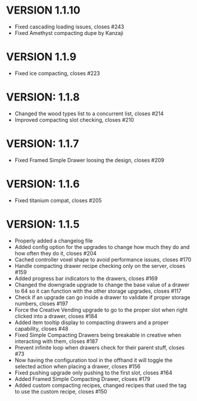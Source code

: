 # VERSION 1.1.10
* Fixed cascading loading issues, closes #243
* Fixed Amethyst compacting dupe by Kanzaji

# VERSION 1.1.9
* Fixed ice compacting, closes #223

# VERSION: 1.1.8

* Changed the wood types list to a concurrent list, closes #214
* Improved compacting slot checking, closes #210

# VERSION: 1.1.7

* Fixed Framed Simple Drawer loosing the design, closes #209

# VERSION: 1.1.6

* Fixed titanium compat, closes #205

# VERSION: 1.1.5

* Properly added a changelog file
* Added config option for the upgrades to change how much they do and how often they do it, closes #204
* Cached controller voxel shape to avoid performance issues, closes #170
* Handle compacting drawer recipe checking only on the server, closes #159
* Added progress bar indicators to the drawers, closes #169
* Changed the downgrade upgrade to change the base value of a drawer to 64 so it can function with the other storage
  upgrades, closes #117
* Check if an upgrade can go inside a drawer to validate if proper storage numbers, closes #197
* Force the Creative Vending upgrade to go to the proper slot when right clicked into a drawer, closes #184
* Added item tooltip display to compacting drawers and a proper capability, closes #48
* Fixed Simple Compacting Drawers being breakable in creative when interacting with them, closes #187
* Prevent infinite loop when drawers check for their parent stuff, closes #73
* Now having the configuration tool in the offhand it will toggle the selected action when placing a drawer, closes #156
* Fixed pushing upgrade only pushing to the first slot, closes #164
* Added Framed Simple Compacting Drawer, closes #179
* Added custom compacting recipes, changed recipes that used the tag to use the custom recipe, closes #150